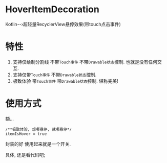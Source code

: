 # HoverItemDecoration
 Kotlin--›超轻量RecyclerView悬停效果(带touch点击事件)

# 特性
1. 支持仅绘制分割线 不带`Touch事件` 不带`Drawable状态`控制. 也就是没有任何交互. 
2. 支持仅带`Touch事件` 不带`Drawable状态`控制.
3. 极致体验 带`Touch事件` 带`Drawable状态`控制. 堪称完美!

# 使用方式

额...

```
/**极致体验, 想哪悬停, 就哪悬停*/
itemIsHover = true
```

封装的好 使用起来就是一个开关.

具体, 还是看代码吧;
